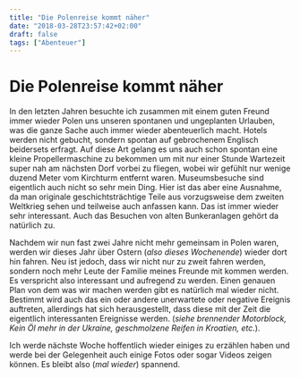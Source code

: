 ```yaml
---
title: "Die Polenreise kommt näher"
date: "2018-03-28T23:57:42+02:00"
draft: false
tags: ["Abenteuer"]
---
```


# Die Polenreise kommt näher

In den letzten Jahren besuchte ich zusammen mit einem guten Freund immer wieder Polen uns unseren spontanen und ungeplanten Urlauben, was die ganze Sache auch immer wieder abenteuerlich macht. Hotels werden nicht gebucht, sondern spontan auf gebrochenem Englisch beidersets erfragt. Auf diese Art gelang es uns auch schon spontan eine kleine Propellermaschine zu bekommen um mit nur einer Stunde Wartezeit super nah am nächsten Dorf vorbei zu fliegen, wobei wir gefühlt nur wenige duzend Meter vom Kirchturm entfernt waren. Museumsbesuche sind eigentlich auch nicht so sehr mein Ding. Hier ist das aber eine Ausnahme, da man originale geschichtsträchtige Teile aus vorzugsweise dem zweiten Weltkrieg sehen und teilweise auch anfassen kann. Das ist immer wieder sehr interessant. Auch das Besuchen von alten Bunkeranlagen gehört da natürlich zu.

Nachdem wir nun fast zwei Jahre nicht mehr gemeinsam in Polen waren, werden wir dieses Jahr über Ostern (_also dieses Wochenende_) wieder dort hin fahren. Neu ist jedoch, dass wir nicht nur zu zweit fahren werden, sondern noch mehr Leute der Familie meines Freunde mit kommen werden. Es verspricht also interessant und aufregend zu werden. Einen genauen Plan von dem was wir machen werden gibt es natürlich mal wieder nicht. Bestimmt wird auch das ein oder andere unerwartete oder negative Ereignis auftreten, allerdings hat sich herausgestellt, dass diese mit der Zeit die eigentlich interessanten Ereignisse werden. (_siehe brennender Motorblock, Kein Öl mehr in der Ukraine, geschmolzene Reifen in Kroatien, etc._).

Ich werde nächste Woche hoffentlich wieder einiges zu erzählen haben und werde bei der Gelegenheit auch einige Fotos oder sogar Videos zeigen können. Es bleibt also (_mal wieder_) spannend.


